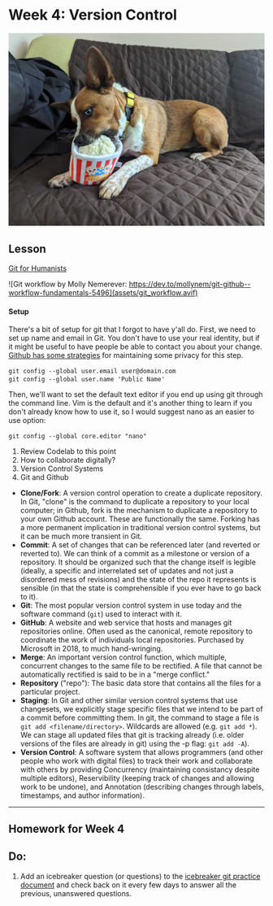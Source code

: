 # Week 4: Version Control

![Rocky!](assets/rocky_popcorn.jpg)

## Lesson

[Git for Humanists](https://shane-et-al.github.io/git_slab/)

![Git workflow by Molly Nemerever: https://dev.to/mollynem/git-github--workflow-fundamentals-5496](assets/git_workflow.avif)

#### Setup
There's a bit of setup for git that I forgot to have y'all do. First, we need to set up name and email in Git. You don't have to use your real identity, but if it might be useful to have people be able to contact you about your change. [Github has some strategies](https://docs.github.com/en/account-and-profile/setting-up-and-managing-your-personal-account-on-github/managing-email-preferences/setting-your-commit-email-address) for maintaining some privacy for this step.

```console
git config --global user.email user@domain.com
git config --global user.name 'Public Name'
```

Then, we'll want to set the default text editor if you end up using git through the command line. Vim is the default and it's another thing to learn if you don't already know how to use it, so I would suggest nano as an easier to use option:

```console
git config --global core.editor "nano"
```

1. Review Codelab to this point
2. How to collaborate digitally?
3. Version Control Systems
4. Git and Github

* **Clone/Fork**: A version control operation to create a duplicate repository. In Git, "clone" is the command to duplicate a repository to your local computer; in Github, fork is the mechanism to duplicate a repository to your own Github account. These are functionally the same. Forking has a more permanent implication in traditional version control systems, but it can be much more transient in Git.
* **Commit**: A set of changes that can be referenced later (and reverted or reverted to). We can think of a commit as a milestone or version of a repository. It should be organized such that the change itself is legible (ideally, a specific and interrelated set of updates and not just a disordered mess of revisions) and the state of the repo it represents is sensible (in that the state is comprehensible if you ever have to go back to it).
* **Git**: The most popular version control system in use today and the software command (`git`) used to interact with it.
* **GitHub**: A website and web service that hosts and manages git repositories online. Often used as the canonical, remote repository to coordinate the work of individuals local repositories. Purchased by Microsoft in 2018, to much hand-wringing.
* **Merge**: An important version control function, which multiple, concurrent changes to the same file to be rectified. A file that cannot be automatically rectified is said to be in a "merge conflict."
* **Repository** ("repo"): The basic data store that contains all the files for a particular project.
* **Staging**: In Git and other similar version control systems that use changesets, we explicitly stage specific files that we intend to be part of a commit before committing them. In git, the command to stage a file is `git add <filename/directory>`. Wildcards are allowed (e.g. `git add *`). We can stage all updated files that git is tracking already (i.e. older versions of the files are already in git) using the -p flag: `git add -A`).
* **Version Control**: A software system that allows programmers (and other people who work with digital files) to track their work and collaborate with others by providing Concurrency (maintaining consistancy despite multiple editors), Reservibility (keeping track of changes and allowing work to be undone), and Annotation (describing changes through labels, timestamps, and author information).

---
## Homework for Week 4

## Do:

1. Add an icebreaker question (or questions) to the [icebreaker git practice document](https://github.com/scholarslab/gitpractice/blob/master/Praxis2023.md) and check back on it every few days to answer all the previous, unanswered questions.

